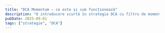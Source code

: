 ```yaml
---
title: "DCA Momentum – ce este și cum funcționează"
description: "O introducere scurtă în strategia DCA cu filtru de momentum."
pubDate: 2025-09-01
tags: ["strategie", "DCA"]
---
```



